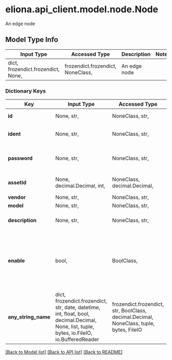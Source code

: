 # eliona.api_client.model.node.Node

An edge node

## Model Type Info
Input Type | Accessed Type | Description | Notes
------------ | ------------- | ------------- | -------------
dict, frozendict.frozendict, None,  | frozendict.frozendict, NoneClass,  | An edge node | 

### Dictionary Keys
Key | Input Type | Accessed Type | Description | Notes
------------ | ------------- | ------------- | ------------- | -------------
**id** | None, str,  | NoneClass, str,  | Unique id for the edge node | [optional] 
**ident** | None, str,  | NoneClass, str,  | UUID to identify the edge node | [optional] 
**password** | None, str,  | NoneClass, str,  | Password with which the node identifies itself | [optional] 
**assetId** | None, decimal.Decimal, int,  | NoneClass, decimal.Decimal,  | ID of the corresponding asset | [optional] 
**vendor** | None, str,  | NoneClass, str,  | Vendor name | [optional] 
**model** | None, str,  | NoneClass, str,  | Model name | [optional] 
**description** | None, str,  | NoneClass, str,  | Descriptive text for the edge node | [optional] 
**enable** | bool,  | BoolClass,  | Is the node enabled or not | [optional] if omitted the server will use the default value of False
**any_string_name** | dict, frozendict.frozendict, str, date, datetime, int, float, bool, decimal.Decimal, None, list, tuple, bytes, io.FileIO, io.BufferedReader | frozendict.frozendict, str, BoolClass, decimal.Decimal, NoneClass, tuple, bytes, FileIO | any string name can be used but the value must be the correct type | [optional]

[[Back to Model list]](../../README.md#documentation-for-models) [[Back to API list]](../../README.md#documentation-for-api-endpoints) [[Back to README]](../../README.md)

